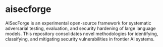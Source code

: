 # aisecforge
AISecForge is an experimental open-source framework for systematic adversarial testing, evaluation, and security hardening of large language models. This repository consolidates novel methodologies for identifying, classifying, and mitigating security vulnerabilities in frontier AI systems.
